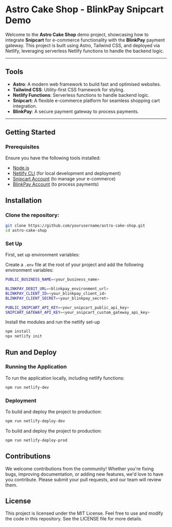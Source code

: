 # Astro Cake Shop - BlinkPay Snipcart Demo

Welcome to the **Astro Cake Shop** demo project, showcasing how to integrate **Snipcart** for e-commerce functionality with the **BlinkPay** payment gateway. This project is built using Astro, Tailwind CSS, and deployed via Netlify, leveraging serverless Netlify functions to handle the backend logic.

---

## Tools

- **Astro**: A modern web framework to build fast and optimised websites.
- **Tailwind CSS**: Utility-first CSS framework for styling.
- **Netlify Functions**: Serverless functions to handle backend logic.
- **Snipcart**: A flexible e-commerce platform for seamless shopping cart integration.
- **BlinkPay**: A secure payment gateway to process payments.

---

## Getting Started

### Prerequisites

Ensure you have the following tools installed:

- [Node.js](https://nodejs.org/en/)
- [Netlify CLI](https://docs.netlify.com/cli/get-started/) (for local development and deployment)
- [Snipcart Account](https://snipcart.com/) (to manage your e-commerce)
- [BlinkPay Account](https://blinkpay.co.nz/) (to process payments)

## Installation

### Clone the repository:

```bash
git clone https://github.com/yourusername/astro-cake-shop.git
cd astro-cake-shop
```

### Set Up

First, set up environment variables:

Create a `.env` file at the root of your project and add the following environment variables:

```bash
PUBLIC_BUSINESS_NAME=<your_business_name>

BLINKPAY_DEBIT_URL=<blinkpay_environment_url>
BLINKPAY_CLIENT_ID=<your_blinkpay_client_id>
BLINKPAY_CLIENT_SECRET=<your_blinkpay_secret>

PUBLIC_SNIPCART_API_KEY=<your_snipcart_public_api_key>
SNIPCART_GATEWAY_API_KEY=<your_snipcart_custom_gateway_api_key>
```

Install the modules and run the netlify set-up
```bash
npm install
npx netlify init 
```
## Run and Deploy

### Running the Application

To run the application locally, including netlify functions:

```bash
npm run netlify-dev
```

### Deployment

To build and deploy the project to production:

```bash
npm run netlify-deploy-dev
```

To build and deploy the project to production:

```bash
npm run netlify-deploy-prod
```

## Contributions

We welcome contributions from the community! Whether you're fixing bugs, improving documentation, or adding new features, we'd love to have you contribute. Please submit your pull requests, and our team will review them.

## License

This project is licensed under the MIT License. Feel free to use and modify the code in this repository. See the LICENSE file for more details.
